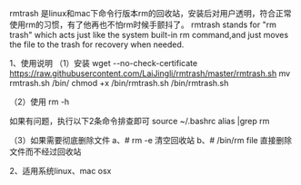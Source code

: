 rmtrash 是linux和mac下命令行版本rm的回收站，安装后对用户透明，符合正常使用rm的习惯，有了他再也不怕rm时候手颤抖了。
rmtrash stands for "rm trash" which acts just like the system built-in rm command,and just moves the file to the trash for recovery when needed.


1、使用说明
（1）安装
wget --no-check-certificate https://raw.githubusercontent.com/LaiJingli/rmtrash/master/rmtrash.sh
mv rmtrash.sh /bin/
chmod +x /bin/rmtrash.sh
/bin/rmtrash.sh

（2）使用
rm -h

如果有问题，执行以下2条命令排查即可
source ~/.bashrc
alias |grep rm

（3）如果需要彻底删除文件
a、# rm -e 清空回收站
b、# /bin/rm file 直接删除文件而不经过回收站

2、适用系统linux、mac osx

